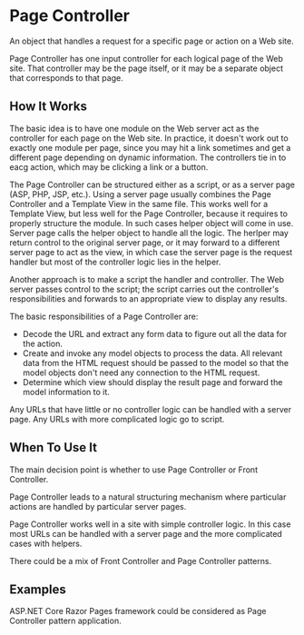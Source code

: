 # Page Controller

An object that handles a request for a specific page or action on a Web site.

Page Controller has one input controller for each logical page of the Web site.
That controller may be the page itself, or it may be a separate object that corresponds to that page.

## How It Works

The basic idea is to have one module on the Web server act as the controller for each page on the Web site.
In practice, it doesn't work out to exactly one module per page, since you may hit a link sometimes
and get a different page depending on dynamic information.
The controllers tie in to eacg action, which may be clicking a link or a button.

The Page Controller can be structured either as a script, or as a server page (ASP, PHP, JSP, etc.).
Using a server page usually combines the Page Controller and a Template View in the same file.
This works well for a Template View, but less well for the Page Controller,
because it requires to properly structure the module.
In such cases helper object will come in use. Server page calls the helper object to handle all the logic.
The herlper may return control to the original server page, or it may forward to a different server page
to act as the view, in which case the server page is the request handler but most of the controller logic
lies in the helper.

Another approach is to make a script the handler and controller.
The Web server passes control to the script; the script carries out the controller's responsibilities
and forwards to an appropriate view to display any results.

The basic responsibilities of a Page Controller are:

- Decode the URL and extract any form data to figure out all the data for the action.
- Create and invoke any model objects to process the data.
  All relevant data from the HTML request should be passed to the model so that
  the model objects don't need any connection to the HTML request.
- Determine which view should display the result page and forward the model information to it.

Any URLs that have little or no controller logic can be handled with a server page.
Any URLs with more complicated logic go to script.

## When To Use It

The main decision point is whether to use Page Controller or Front Controller.

Page Controller leads to a natural structuring mechanism where particular actions are handled by particular server pages.

Page Controller works well in a site with simple controller logic.
In this case most URLs can be handled with a server page and the more complicated cases with helpers.

There could be a mix of Front Controller and Page Controller patterns.

## Examples

ASP.NET Core Razor Pages framework could be considered as Page Controller pattern application.
